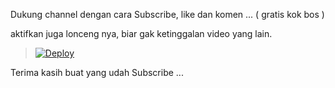 
Dukung channel dengan cara Subscribe, like dan komen ... ( gratis kok bos ) 

aktifkan juga lonceng nya, biar gak ketinggalan video yang lain.



> [![Deploy](https://www.herokucdn.com/deploy/button.png)](https://dashboard.heroku.com/new?template=https://github.com/Mohammadgb0078/Student)


Terima kasih buat yang udah Subscribe ...
